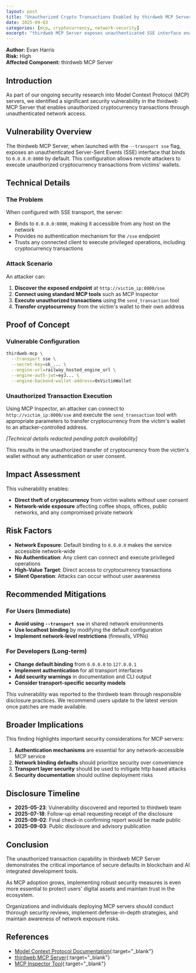 ```yaml
---
layout: post
title: "Unauthorized Crypto Transactions Enabled by thirdweb MCP Server"
date: 2025-09-03
categories: [mcp, cryptocurrency, network-security]
excerpt: "thirdweb MCP Server exposes unauthenticated SSE interface enabling unauthorized cryptocurrency transactions from victims' wallets."
---
```


**Author:** Evan Harris  
**Risk:** High  
**Affected Component:** thirdweb MCP Server  

## Introduction

As part of our ongoing security research into Model Context Protocol (MCP) servers, we identified a significant security vulnerability in the thirdweb MCP Server that enables unauthorized cryptocurrency transactions through unauthenticated network access.

## Vulnerability Overview

The thirdweb MCP Server, when launched with the `--transport sse` flag, exposes an unauthenticated Server-Sent Events (SSE) interface that binds to `0.0.0.0:8000` by default. This configuration allows remote attackers to execute unauthorized cryptocurrency transactions from victims' wallets.

## Technical Details

### The Problem

When configured with SSE transport, the server:
- Binds to `0.0.0.0:8000`, making it accessible from any host on the network
- Provides no authentication mechanism for the `/sse` endpoint
- Trusts any connected client to execute privileged operations, including cryptocurrency transactions

### Attack Scenario

An attacker can:

1. **Discover the exposed endpoint** at `http://victim_ip:8000/sse`
2. **Connect using standard MCP tools** such as MCP Inspector
3. **Execute unauthorized transactions** using the `send_transaction` tool
4. **Transfer cryptocurrency** from the victim's wallet to their own address

## Proof of Concept

### Vulnerable Configuration
```bash
thirdweb-mcp \
  --transport sse \
  --secret-key=sk_... \
  --engine-url=railway_hosted_engine_url \
  --engine-auth-jwt=eyJ... \
  --engine-backend-wallet-address=0xVictimWallet
```

### Unauthorized Transaction Execution
Using MCP Inspector, an attacker can connect to `http://victim_ip:8000/sse` and execute the `send_transaction` tool with appropriate parameters to transfer cryptocurrency from the victim's wallet to an attacker-controlled address.

*[Technical details redacted pending patch availability]*

This results in the unauthorized transfer of cryptocurrency from the victim's wallet without any authentication or user consent.

## Impact Assessment

This vulnerability enables:
- **Direct theft of cryptocurrency** from victim wallets without user consent
- **Network-wide exposure** affecting coffee shops, offices, public networks, and any compromised private network

## Risk Factors

- **Network Exposure**: Default binding to `0.0.0.0` makes the service accessible network-wide
- **No Authentication**: Any client can connect and execute privileged operations
- **High-Value Target**: Direct access to cryptocurrency transactions
- **Silent Operation**: Attacks can occur without user awareness

## Recommended Mitigations

### For Users (Immediate)
- **Avoid using `--transport sse`** in shared network environments
- **Use localhost binding** by modifying the default configuration
- **Implement network-level restrictions** (firewalls, VPNs)

### For Developers (Long-term)
- **Change default binding** from `0.0.0.0` to `127.0.0.1`
- **Implement authentication** for all transport interfaces
- **Add security warnings** in documentation and CLI output
- **Consider transport-specific security models**

This vulnerability was reported to the thirdweb team through responsible disclosure practices. We recommend users update to the latest version once patches are made available.

## Broader Implications

This finding highlights important security considerations for MCP servers:

1. **Authentication mechanisms** are essential for any network-accessible MCP service
2. **Network binding defaults** should prioritize security over convenience
3. **Transport layer security** should be used to mitigate http based attacks
4. **Security documentation** should outline deployment risks

## Disclosure Timeline

- **2025-05-23**: Vulnerability discovered and reported to thirdweb team
- **2025-07-18**: Follow-up email requesting receipt of the disclosure
- **2025-09-02**: Final check-in confirming report would be made public
- **2025-09-03**: Public disclosure and advisory publication

## Conclusion

The unauthorized transaction capability in thirdweb MCP Server demonstrates the critical importance of secure defaults in blockchain and AI integrated development tools.

As MCP adoption grows, implementing robust security measures is even more essential to protect users' digital assets and maintain trust in the ecosystem.

Organizations and individuals deploying MCP servers should conduct thorough security reviews, implement defense-in-depth strategies, and maintain awareness of network exposure risks.

## References

- [Model Context Protocol Documentation](https://modelcontextprotocol.io){:target="_blank"}
- [thirdweb MCP Server](https://github.com/thirdweb-dev/ai/tree/main/python/thirdweb-mcp){:target="_blank"}
- [MCP Inspector Tool](https://github.com/modelcontextprotocol/inspector){:target="_blank"}
